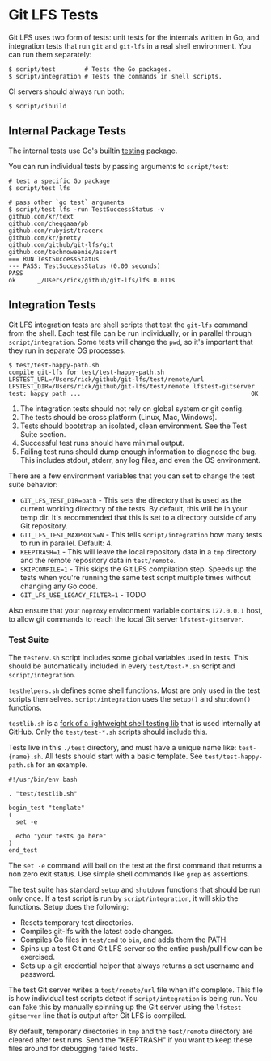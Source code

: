 # Git LFS Tests

Git LFS uses two form of tests: unit tests for the internals written in Go, and
integration tests that run `git` and `git-lfs` in a real shell environment.
You can run them separately:

```
$ script/test        # Tests the Go packages.
$ script/integration # Tests the commands in shell scripts.
```

CI servers should always run both:

```
$ script/cibuild
```

## Internal Package Tests

The internal tests use Go's builtin [testing][t] package.

You can run individual tests by passing arguments to `script/test`:

```
# test a specific Go package
$ script/test lfs

# pass other `go test` arguments
$ script/test lfs -run TestSuccessStatus -v
github.com/kr/text
github.com/cheggaaa/pb
github.com/rubyist/tracerx
github.com/kr/pretty
github.com/github/git-lfs/git
github.com/technoweenie/assert
=== RUN TestSuccessStatus
--- PASS: TestSuccessStatus (0.00 seconds)
PASS
ok  	_/Users/rick/github/git-lfs/lfs	0.011s
```

[t]: http://golang.org/pkg/testing/

## Integration Tests

Git LFS integration tests are shell scripts that test the `git-lfs` command from
the shell.  Each test file can be run individually, or in parallel through
`script/integration`. Some tests will change the `pwd`, so it's important that
they run in separate OS processes.

```
$ test/test-happy-path.sh
compile git-lfs for test/test-happy-path.sh
LFSTEST_URL=/Users/rick/github/git-lfs/test/remote/url LFSTEST_DIR=/Users/rick/github/git-lfs/test/remote lfstest-gitserver
test: happy path ...                                               OK
```

1. The integration tests should not rely on global system or git config.
2. The tests should be cross platform (Linux, Mac, Windows).
3. Tests should bootstrap an isolated, clean environment.  See the Test Suite
section.
4. Successful test runs should have minimal output.
5. Failing test runs should dump enough information to diagnose the bug.  This
includes stdout, stderr, any log files, and even the OS environment.

There are a few environment variables that you can set to change the test suite
behavior:

* `GIT_LFS_TEST_DIR=path` - This sets the directory that is used as the current
working directory of the tests. By default, this will be in your temp dir. It's
recommended that this is set to a directory outside of any Git repository.
* `GIT_LFS_TEST_MAXPROCS=N` - This tells `script/integration` how many tests to
run in parallel.  Default: 4.
* `KEEPTRASH=1` - This will leave the local repository data in a `tmp` directory
and the remote repository data in `test/remote`.
* `SKIPCOMPILE=1` - This skips the Git LFS compilation step.  Speeds up the
tests when you're running the same test script multiple times without changing
any Go code.
* `GIT_LFS_USE_LEGACY_FILTER=1` - TODO

Also ensure that your `noproxy` environment variable contains `127.0.0.1` host,
to allow git commands to reach the local Git server `lfstest-gitserver`.

### Test Suite

The `testenv.sh` script includes some global variables used in tests.  This
should be automatically included in every `test/test-*.sh` script and
`script/integration`.

`testhelpers.sh` defines some shell functions.  Most are only used in the test
scripts themselves.  `script/integration` uses the `setup()` and `shutdown()`
functions.

`testlib.sh` is a [fork of a lightweight shell testing lib][testlib] that is
used internally at GitHub.  Only the `test/test-*.sh` scripts should include
this.

Tests live in this `./test` directory, and must have a unique name like:
`test-{name}.sh`. All tests should start with a basic template.  See
`test/test-happy-path.sh` for an example.

```
#!/usr/bin/env bash

. "test/testlib.sh"

begin_test "template"
(
  set -e

  echo "your tests go here"
)
end_test
```

The `set -e` command will bail on the test at the first command that returns a
non zero exit status. Use simple shell commands like `grep` as assertions.

The test suite has standard `setup` and `shutdown` functions that should be
run only once.  If a test script is run by `script/integration`, it will skip
the functions.  Setup does the following:

* Resets temporary test directories.
* Compiles git-lfs with the latest code changes.
* Compiles Go files in `test/cmd` to `bin`, and adds them the PATH.
* Spins up a test Git and Git LFS server so the entire push/pull flow can be
exercised.
* Sets up a git credential helper that always returns a set username and
password.

The test Git server writes a `test/remote/url` file when it's complete.  This
file is how individual test scripts detect if `script/integration` is being
run.  You can fake this by manually spinning up the Git server using the
`lfstest-gitserver` line that is output after Git LFS is compiled.

By default, temporary directories in `tmp` and the `test/remote` directory are
cleared after test runs. Send the "KEEPTRASH" if you want to keep these files
around for debugging failed tests.

[testlib]: https://gist3.github.com/rtomayko/3877539
